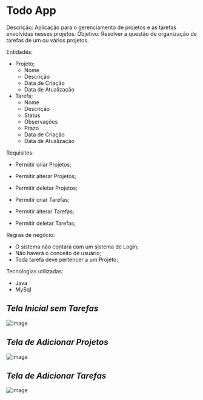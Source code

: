 # Todo App

Descrição: Aplicação para o gerenciamento de projetos e as tarefas envolvidas nesses projetos.
Objetivo: Resolver a questão de organização de tarefas de um ou vários projetos.

Entidades:

* Projeto;
	- Nome
	- Descrição
	- Data de Criação
	- Data de Atualização
* Tarefa;
	- Nome
	- Descrição
	- Status
	- Observações
	- Prazo
	- Data de Criação
	- Data de Atualização

Requisitos:

* Permitir criar Projetos;
* Permitir alterar Projetos;
* Permitir deletar Projetos;

* Permitir criar Tarefas;
* Permitir alterar Tarefas;
* Permitir deletar Tarefas;

Regras de negócio:

* O sistema não contará com um sistema de Login;
* Não haverá o conceito de usuário;
* Toda tarefa deve pertencer a um Projeto;

Tecnologias utilizadas:

* Java
* MySql

## <i>Tela Inicial sem Tarefas</i>
![image](https://user-images.githubusercontent.com/86898523/173256363-9600d6ac-71cd-4a18-a38e-83bd4de59675.png)

## <i>Tela de Adicionar Projetos</i>
![image](https://user-images.githubusercontent.com/86898523/173421105-8aa17be9-7304-49fb-b75c-5f39747f93d7.png)

## <i>Tela de Adicionar Tarefas</i>
![image](https://user-images.githubusercontent.com/86898523/173421646-9f11c3f7-9a69-446c-b9f4-0b1c823655f7.png)
